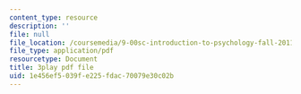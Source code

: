 ```yaml
---
content_type: resource
description: ''
file: null
file_location: /coursemedia/9-00sc-introduction-to-psychology-fall-2011/1e456ef5039fe225fdac70079e30c02b_syXplPKQb_o.pdf
file_type: application/pdf
resourcetype: Document
title: 3play pdf file
uid: 1e456ef5-039f-e225-fdac-70079e30c02b
---
```

